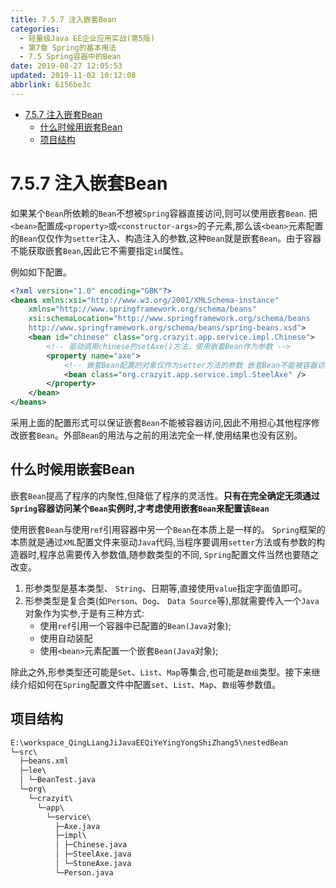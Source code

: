 ```yaml
---
title: 7.5.7 注入嵌套Bean
categories: 
  - 轻量级Java EE企业应用实战(第5版)
  - 第7章 Spring的基本用法
  - 7.5 Spring容器中的Bean
date: 2019-08-27 12:05:53
updated: 2019-11-02 10:12:08
abbrlink: 6156be3c
---
```

<div id='my_toc'>

- [7.5.7 注入嵌套Bean](/JavaReadingNotes/6156be3c/#7-5-7-注入嵌套Bean)
    - [什么时候用嵌套Bean](/JavaReadingNotes/6156be3c/#什么时候用嵌套Bean)
    - [项目结构](/JavaReadingNotes/6156be3c/#项目结构)

</div>
<!--more-->
<script>if (navigator.platform.toLowerCase() == 'win32'){document.getElementById('my_toc').style.display = 'none';}</script>

<!--end-->
<!--SSTStart-->
# 7.5.7 注入嵌套Bean #
如果某个`Bean`所依赖的`Bean`不想被`Spring`容器直接访问,则可以使用嵌套`Bean`.
把`<bean>`配置成`<property>`或`<constructor-args>`的子元素,那么该`<bean>`元素配置的`Bean`仅仅作为`setter`注入、构造注入的参数,这种`Bean`就是嵌套`Bean`。由于容器不能获取嵌套`Bean`,因此它不需要指定`id`属性。

例如如下配置。
```xml
<?xml version="1.0" encoding="GBK"?>
<beans xmlns:xsi="http://www.w3.org/2001/XMLSchema-instance"
    xmlns="http://www.springframework.org/schema/beans"
    xsi:schemaLocation="http://www.springframework.org/schema/beans
	http://www.springframework.org/schema/beans/spring-beans.xsd">
    <bean id="chinese" class="org.crazyit.app.service.impl.Chinese">
        <!-- 驱动调用chinese的setAxe()方法，使用嵌套Bean作为参数 -->
        <property name="axe">
            <!-- 嵌套Bean配置的对象仅作为setter方法的参数 嵌套Bean不能被容器访问，因此无需指定id属性 -->
            <bean class="org.crazyit.app.service.impl.SteelAxe" />
        </property>
    </bean>
</beans>
```
采用上面的配置形式可以保证嵌套`Bean`不能被容器访问,因此不用担心其他程序修改嵌套`Bean`。外部`Bean`的用法与之前的用法完全一样,使用结果也没有区别。
## 什么时候用嵌套Bean ##
嵌套`Bean`提高了程序的内聚性,但降低了程序的灵活性。**只有在完全确定无须通过`Spring`容器访问某个`Bean`实例时,才考虑使用嵌套`Bean`来配置该`Bean`**

使用嵌套`Bean`与使用`ref`引用容器中另一个`Bean`在本质上是一样的。
`Spring`框架的本质就是通过`XML`配置文件来驱动`Java`代码,当程序要调用`setter`方法或有参数的构造器时,程序总需要传入参数值,随参数类型的不同, `Spring`配置文件当然也要随之改变。
1. 形参类型是基本类型、 `String`、日期等,直接使用`value`指定字面值即可。
2. 形参类型是复合类(如`Person`、`Dog`、 `Data Source`等),那就需要传入一个`Java`对象作为实参,于是有三种方式:
    - 使用`ref`引用一个容器中已配置的`Bean(Java`对象);
    - 使用自动装配
    - 使用`<bean>`元素配置一个嵌套`Bean(Java`对象);

除此之外,形参类型还可能是`Set`、`List`、`Map`等集合,也可能是`数组`类型。接下来继续介绍如何在`Spring`配置文件中配置`set`、`List`、`Map`、`数组`等参数值。
<!--SSTStop-->
## 项目结构 ##
```cmd
E:\workspace_QingLiangJiJavaEEQiYeYingYongShiZhang5\nestedBean
└─src\
  ├─beans.xml
  ├─lee\
  │ └─BeanTest.java
  └─org\
    └─crazyit\
      └─app\
        └─service\
          ├─Axe.java
          ├─impl\
          │ ├─Chinese.java
          │ ├─SteelAxe.java
          │ └─StoneAxe.java
          └─Person.java
```

